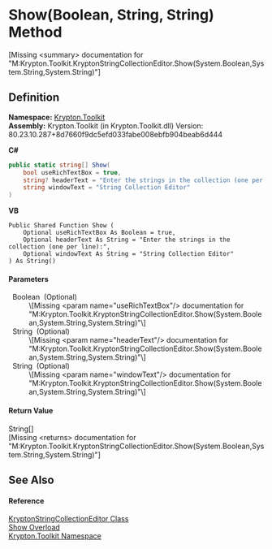 # Show(Boolean, String, String) Method


\[Missing &lt;summary&gt; documentation for "M:Krypton.Toolkit.KryptonStringCollectionEditor.Show(System.Boolean,System.String,System.String)"\]



## Definition
**Namespace:** <a href="79d2eac2-21f4-54ff-7552-b20c33c30600.md">Krypton.Toolkit</a>  
**Assembly:** Krypton.Toolkit (in Krypton.Toolkit.dll) Version: 80.23.10.287+8d7660f9dc5efd033fabe008ebfb904beab6d444

**C#**
``` C#
public static string[] Show(
	bool useRichTextBox = true,
	string? headerText = "Enter the strings in the collection (one per line):",
	string windowText = "String Collection Editor"
)
```
**VB**
``` VB
Public Shared Function Show ( 
	Optional useRichTextBox As Boolean = true,
	Optional headerText As String = "Enter the strings in the collection (one per line):",
	Optional windowText As String = "String Collection Editor"
) As String()
```



#### Parameters
<dl><dt>  Boolean  (Optional)</dt><dd>\[Missing &lt;param name="useRichTextBox"/&gt; documentation for "M:Krypton.Toolkit.KryptonStringCollectionEditor.Show(System.Boolean,System.String,System.String)"\]</dd><dt>  String  (Optional)</dt><dd>\[Missing &lt;param name="headerText"/&gt; documentation for "M:Krypton.Toolkit.KryptonStringCollectionEditor.Show(System.Boolean,System.String,System.String)"\]</dd><dt>  String  (Optional)</dt><dd>\[Missing &lt;param name="windowText"/&gt; documentation for "M:Krypton.Toolkit.KryptonStringCollectionEditor.Show(System.Boolean,System.String,System.String)"\]</dd></dl>

#### Return Value
String[]  
\[Missing &lt;returns&gt; documentation for "M:Krypton.Toolkit.KryptonStringCollectionEditor.Show(System.Boolean,System.String,System.String)"\]

## See Also


#### Reference
<a href="72d0cdb4-79ae-22ab-ae9e-7fa05cedbcf4.md">KryptonStringCollectionEditor Class</a>  
<a href="4d70a9e2-41e0-1bc0-167e-602d039a44c0.md">Show Overload</a>  
<a href="79d2eac2-21f4-54ff-7552-b20c33c30600.md">Krypton.Toolkit Namespace</a>  

